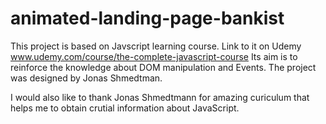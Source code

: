 # animated-landing-page-bankist
This project is based on Javscript learning course. Link to it on Udemy www.udemy.com/course/the-complete-javascript-course Its aim is to reinforce the knowledge about DOM manipulation and Events. The project was designed by Jonas Shmedtman.

I would also like to thank Jonas Shmedtmann for amazing curiculum that helps me to obtain crutial information about JavaScript.
